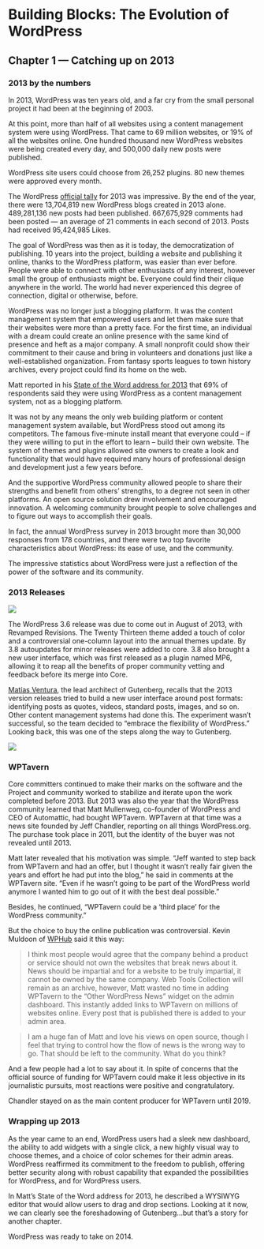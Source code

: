 # Building Blocks: The Evolution of WordPress 
## Chapter 1 — Catching up on 2013
### 2013 by the numbers

In 2013, WordPress was ten years old, and a far cry from the small personal project it had been at the beginning of 2003. 

At this point, more than half of all websites using a content management system were using WordPress. That came to 69 million websites, or 19% of all the websites online. One hundred thousand new WordPress websites were being created every day, and 500,000 daily new posts were published. 

WordPress site users could choose from 26,252 plugins. 80 new themes were approved every month. 

The WordPress [official tally](https://wordpress.com/blog/2014/01/06/2013-review/) for 2013 was impressive. By the end of the year, there were 13,704,819 new WordPress blogs created in 2013 alone. 489,281,136 new posts had been published. 667,675,929 comments had been posted — an average of 21 comments in each second of 2013. Posts had received 95,424,985 Likes. 

The goal of WordPress was then as it is today, the democratization of publishing. 10 years into the project, building a website and publishing it online, thanks to the WordPress platform, was easier than ever before. People were able to connect with  other enthusiasts of any interest, however small the group of enthusiasts might be. Everyone could find their clique anywhere in the world. The world had never experienced this degree of connection, digital or otherwise, before.

WordPress was no longer just a blogging platform. It was the content management system that empowered users and let them make sure that their websites were more than a pretty face. For the first time, an individual with a dream could create an online presence with the same kind of presence and heft as a major company. A small nonprofit could show their commitment to their cause and bring in volunteers and donations just like a well-established organization. From fantasy sports leagues to town history archives, every project could find its home on the web.

Matt reported in his [State of the Word address for 2013](https://www.youtube.com/watch?v=4OczuAfRZyc) that 69% of respondents said they were using WordPress as a content management system, not as a blogging platform. 

It was not by any means the only web building platform or content management system available, but WordPress stood out among its competitors. The famous five-minute install meant that everyone could – if they were willing to put in the effort to learn – build their own website. The system of themes and plugins allowed site owners to create a look and functionality that would have required many hours of professional design and development just a few years before. 

And the supportive WordPress community allowed people to share their strengths and benefit from others’ strengths, to a degree not seen in other platforms. An open source solution drew involvement and encouraged innovation. A welcoming community brought people to solve challenges and to figure out ways to accomplish their goals. 

In fact, the annual WordPress survey in 2013 brought more than 30,000 responses from 178 countries, and there were two top favorite characteristics about WordPress: its ease of use, and the community. 

The impressive statistics about WordPress were just a reflection of the power of the software and its community.

### 2013 Releases 

![](https://i0.wp.com/themes.svn.wordpress.org/twentythirteen/3.8/screenshot.png?w=572&strip=all)


The WordPress 3.6 release was due to come out in August of 2013, with Revamped Revisions. The Twenty Thirteen theme added a touch of color and a controversial one-column layout into the annual themes update. By 3.8 autoupdates for minor releases were added to core. 3.8 also brought a new user interface, which was first released as a plugin named MP6, allowing it to reap all the benefits of proper community vetting and feedback before its merge into Core.

[Matías Ventura](https://profiles.wordpress.org/matveb/), the lead architect of Gutenberg, recalls that the 2013 version releases tried to build a new user interface around post formats: identifying posts as quotes, videos, standard posts, images, and so on. Other content management systems had done this. The experiment wasn’t successful, so the team decided to “embrace the flexibility of WordPress.” Looking back, this was one of the steps along the way to Gutenberg.

![](https://en-blog.files.wordpress.com/2016/04/wordpress-future-dashboard.png?w=1438&h=918)

### WPTavern

Core committers continued to make their marks on the software and the Project and community worked to stabilize and iterate upon the work completed before 2013. But 2013 was also the year that the WordPress community learned that Matt Mullenweg, co-founder of WordPress and CEO of Automattic, had bought WPTavern. WPTavern at that time was a news site founded by Jeff Chandler, reporting on all things WordPress.org. The purchase took place in 2011, but the identity of the buyer was not revealed until 2013.

Matt later revealed that his motivation was simple. “Jeff wanted to step back from WPTavern and had an offer, but I thought it wasn’t really fair given the years and effort he had put into the blog,” he said in comments at the WPTavern site. “Even if he wasn’t going to be part of the WordPress world anymore I wanted him to go out of it with the best deal possible.”

Besides, he continued, “WPTavern could be a ‘third place’ for the WordPress community.”

But the choice to buy the online publication was controversial. Kevin Muldoon of [WPHub](https://www.wphub.com/blog/posts/wordpress-in-2013/) said it this way:

> I think most people would agree that the company behind a product or service should not own the websites that break news about it. News should be impartial and for a website to be truly impartial, it cannot be owned by the same company. Web Tools Collection will remain as an archive, however, Matt wasted no time in adding WPTavern to the “Other WordPress News” widget on the admin dashboard. This instantly added links to WPTavern on millions of websites online. Every post that is published there is added to your admin area.

> I am a huge fan of Matt and love his views on open source, though I feel that trying to control how the flow of news is the wrong way to go. That should be left to the community. What do you think? 

And a few people had a lot to say about it. In spite of concerns that the official source of funding for WPTavern could make it less objective in its journalistic pursuits, most reactions were positive and congratulatory. 

Chandler stayed on as the main content producer for WPTavern until 2019.

### Wrapping up 2013

As the year came to an end, WordPress users had a sleek new dashboard, the ability to add widgets with a single click, a new highly visual way to choose themes, and a choice of color schemes for their admin areas. WordPress reaffirmed its commitment to the freedom to publish, offering better security along with robust capability that expanded the possibilities for WordPress, and for WordPress users. 

In Matt’s State of the Word address for 2013, he described a WYSIWYG editor that would allow users to drag and drop sections. Looking at it now, we can clearly see the foreshadowing of Gutenberg…but that’s a story for another chapter.

WordPress was ready to take on 2014.
